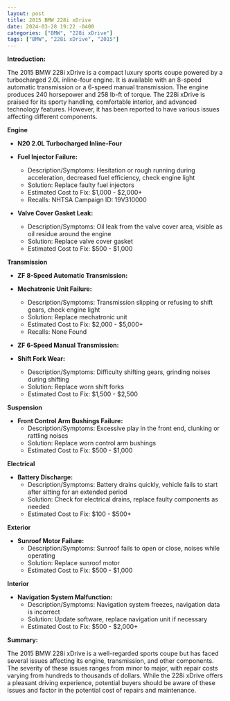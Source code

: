 ```yaml
---
layout: post
title: 2015 BMW 228i xDrive
date: 2024-03-28 19:22 -0400
categories: ["BMW", "228i xDrive"]
tags: ["BMW", "228i xDrive", "2015"]
---
```

**Introduction:**

The 2015 BMW 228i xDrive is a compact luxury sports coupe powered by a turbocharged 2.0L inline-four engine. It is available with an 8-speed automatic transmission or a 6-speed manual transmission. The engine produces 240 horsepower and 258 lb-ft of torque. The 228i xDrive is praised for its sporty handling, comfortable interior, and advanced technology features. However, it has been reported to have various issues affecting different components.

**Engine**

* **N20 2.0L Turbocharged Inline-Four**

* **Fuel Injector Failure:**
    * Description/Symptoms: Hesitation or rough running during acceleration, decreased fuel efficiency, check engine light
    * Solution: Replace faulty fuel injectors
    * Estimated Cost to Fix: $1,000 - $2,000+
    * Recalls: NHTSA Campaign ID: 19V310000

* **Valve Cover Gasket Leak:**
    * Description/Symptoms: Oil leak from the valve cover area, visible as oil residue around the engine
    * Solution: Replace valve cover gasket
    * Estimated Cost to Fix: $500 - $1,000

**Transmission**

* **ZF 8-Speed Automatic Transmission:**

* **Mechatronic Unit Failure:**
    * Description/Symptoms: Transmission slipping or refusing to shift gears, check engine light
    * Solution: Replace mechatronic unit
    * Estimated Cost to Fix: $2,000 - $5,000+
    * Recalls: None Found

* **ZF 6-Speed Manual Transmission:**

* **Shift Fork Wear:**
    * Description/Symptoms: Difficulty shifting gears, grinding noises during shifting
    * Solution: Replace worn shift forks
    * Estimated Cost to Fix: $1,500 - $2,500

**Suspension**

* **Front Control Arm Bushings Failure:**
    * Description/Symptoms: Excessive play in the front end, clunking or rattling noises
    * Solution: Replace worn control arm bushings
    * Estimated Cost to Fix: $500 - $1,000

**Electrical**

* **Battery Discharge:**
    * Description/Symptoms: Battery drains quickly, vehicle fails to start after sitting for an extended period
    * Solution: Check for electrical drains, replace faulty components as needed
    * Estimated Cost to Fix: $100 - $500+

**Exterior**

* **Sunroof Motor Failure:**
    * Description/Symptoms: Sunroof fails to open or close, noises while operating
    * Solution: Replace sunroof motor
    * Estimated Cost to Fix: $500 - $1,000

**Interior**

* **Navigation System Malfunction:**
    * Description/Symptoms: Navigation system freezes, navigation data is incorrect
    * Solution: Update software, replace navigation unit if necessary
    * Estimated Cost to Fix: $500 - $2,000+

**Summary:**

The 2015 BMW 228i xDrive is a well-regarded sports coupe but has faced several issues affecting its engine, transmission, and other components. The severity of these issues ranges from minor to major, with repair costs varying from hundreds to thousands of dollars. While the 228i xDrive offers a pleasant driving experience, potential buyers should be aware of these issues and factor in the potential cost of repairs and maintenance.
